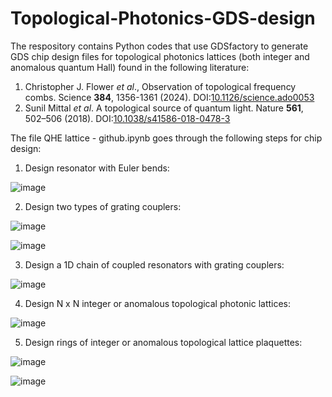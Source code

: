# Topological-Photonics-GDS-design

The respository contains Python codes that use GDSfactory to generate GDS chip design files for topological photonics lattices (both integer and anomalous quantum Hall) found in the following literature:

1. Christopher J. Flower _et al_., Observation of topological frequency combs. Science **384**, 1356-1361 (2024). DOI:[10.1126/science.ado0053](https://www.science.org/doi/full/10.1126/science.ado0053)
2. Sunil Mittal _et al_. A topological source of quantum light. Nature **561**, 502–506 (2018). DOI:[10.1038/s41586-018-0478-3](https://www.nature.com/articles/s41586-018-0478-3)

The file QHE lattice - github.ipynb goes through the following steps for chip design:

1. Design resonator with Euler bends:

![image](https://github.com/user-attachments/assets/b0abc980-f6e7-4836-9c79-846706faf9bf)

2. Design two types of grating couplers:

![image](https://github.com/user-attachments/assets/6d8e19f1-8968-4c07-b145-927b4a03fd5c)

![image](https://github.com/user-attachments/assets/79cc575f-dfd3-4318-992a-3a822322c8a3)

3. Design a 1D chain of coupled resonators with grating couplers:

![image](https://github.com/user-attachments/assets/a70557ca-2e89-431d-a023-694bbcf300d6)

4. Design N x N integer or anomalous topological photonic lattices:

![image](https://github.com/user-attachments/assets/cbb889f4-5bc9-42b8-a31a-742b1a9d3589)

5. Design rings of integer or anomalous topological lattice plaquettes:

![image](https://github.com/user-attachments/assets/09f13f7d-b8c4-4ac3-9424-46564085252e)

![image](https://github.com/user-attachments/assets/2d6403e5-7379-4cd0-b506-fec19f2e5846)
